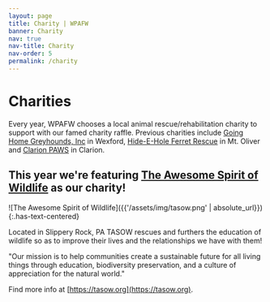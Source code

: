 ```yaml
---
layout: page
title: Charity | WPAFW
banner: Charity
nav: true
nav-title: Charity
nav-order: 5
permalink: /charity
---
```


# Charities

Every year, WPAFW chooses a local animal rescue/rehabilitation charity to support with our famed charity raffle. Previous charities include [Going Home Greyhounds, Inc](https://www.goinghomegreyhounds.org/) in Wexford, [Hide-E-Hole Ferret Rescue](https://hide-e-hole.com/) in Mt. Oliver and [Clarion PAWS](http://www.clarionpaws.org/) in Clarion. 

## This year we're featuring **[The Awesome Spirit of Wildlife](https://tasow.org)** as our charity!


![The Awesome Spirit of Wildlife]({{'/assets/img/tasow.png' | absolute_url}})
{:.has-text-centered}

Located in Slippery Rock, PA TASOW rescues and furthers the education of wildlife so as to improve their lives and the relationships we have with them!

"Our mission is to help communities create a sustainable future for all living things through education, biodiversity preservation, and a culture of appreciation for the natural world."

Find more info at [https://tasow.org](https://tasow.org).